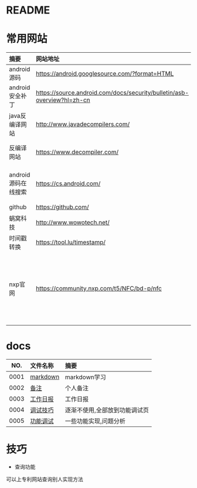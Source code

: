 # README

# 常用网站

|摘要|网站地址|简述
:--|:--|:--
android源码| https://android.googlesource.com/?format=HTML | android源码下载
android安全补丁|https://source.android.com/docs/security/bulletin/asb-overview?hl=zh-cn | android安全补丁查询
java反编译网站|http://www.javadecompilers.com/ | java反编译在线网站
反编译网站|https://www.decompiler.com/ | 反编译网站,包含java
android源码在线搜索|https://cs.android.com/ | android源码在线搜索,速度快
github|https://github.com/ | 开源网站
蜗窝科技|http://www.wowotech.net/ | 大牛博客
时间戳转换|https://tool.lu/timestamp/ | 时间转换网站
nxp官网|https://community.nxp.com/t5/NFC/bd-p/nfc | nxp的讨论区,可以查询一些问题,google可以搜到,百度搜不出来

# docs

NO.|文件名称|摘要
:--:|:--|:--
0001| [markdown](src/0001_markdown/README.md) | markdown学习
0002| [备注](src/0002_backup/README.md) | 个人备注
0003| [工作日报](src/0003_working_daily/README.md) | 工作日报
0004| [调试技巧](src/0004_Skill_daily/README.md) | 逐渐不使用,全部放到功能调试页
0005| [功能调试](src/0005_feature_bug/README.md) | 一些功能实现,问题分析

# 技巧

* 查询功能

可以上专利网站查询别人实现方法
